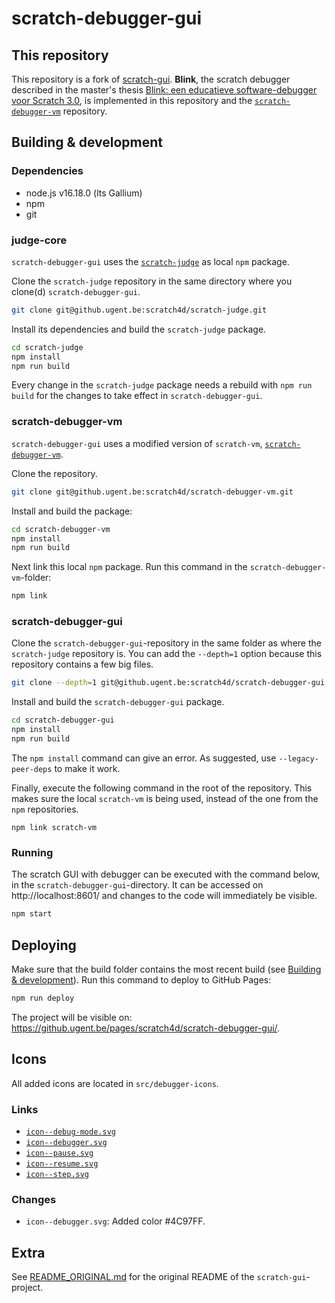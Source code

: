 # scratch-debugger-gui

## This repository
This repository is a fork of [scratch-gui](https://github.com/LLK/scratch-gui). **Blink**, the scratch debugger described in the master's thesis [Blink: een educatieve software-debugger voor Scratch 3.0](https://lib.ugent.be/en/catalog/rug01:003059967?i=0&q=blink+scratch+debugger), is implemented in this repository and the [`scratch-debugger-vm`](https://github.ugent.be/scratch4d/scratch-debugger-vm) repository.


## Building & development

### Dependencies
- node.js v16.18.0 (lts Gallium)
- npm
- git

### judge-core
`scratch-debugger-gui` uses the [`scratch-judge`](https://github.ugent.be/scratch4d/scratch-judge) as local `npm` package.

Clone the `scratch-judge` repository in the same directory where you clone(d) `scratch-debugger-gui`.
```bash
git clone git@github.ugent.be:scratch4d/scratch-judge.git
```

Install its dependencies and build the `scratch-judge` package.
```bash
cd scratch-judge
npm install
npm run build
```

Every change in the `scratch-judge` package needs a rebuild with `npm run build` for the changes to take effect in `scratch-debugger-gui`.

### scratch-debugger-vm
`scratch-debugger-gui` uses a modified version of `scratch-vm`, [`scratch-debugger-vm`](https://github.ugent.be/scratch4d/scratch-debugger-vm).

Clone the repository.
```bash
git clone git@github.ugent.be:scratch4d/scratch-debugger-vm.git
```

Install and build the package:
```bash
cd scratch-debugger-vm
npm install
npm run build
```

Next link this local `npm` package. Run this command in the `scratch-debugger-vm`-folder:
```bash
npm link
```

### scratch-debugger-gui
Clone the `scratch-debugger-gui`-repository in the same folder as where the `scratch-judge` repository is.
You can add the `--depth=1` option because this repository contains a few big files.

```bash
git clone --depth=1 git@github.ugent.be:scratch4d/scratch-debugger-gui.git
```

Install and build the `scratch-debugger-gui` package.
```bash
cd scratch-debugger-gui
npm install
npm run build
```
The `npm install` command can give an error. As suggested, use `--legacy-peer-deps` to make it work.

Finally, execute the following command in the root of the repository.
This makes sure the local `scratch-vm` is being used,
instead of the one from the `npm` repositories.
```
npm link scratch-vm
```

### Running
The scratch GUI with debugger can be executed with the command below, in the `scratch-debugger-gui`-directory. It can be accessed on http://localhost:8601/ and changes to the code will immediately be visible.

```bash
npm start
```

## Deploying
Make sure that the build folder contains the most recent build (see [Building & development](#building--development)). Run this command to deploy to GitHub Pages:
```bash
npm run deploy
```

The project will be visible on: https://github.ugent.be/pages/scratch4d/scratch-debugger-gui/.

## Icons
All added icons are located in `src/debugger-icons`.

### Links
- [`icon--debug-mode.svg`](https://www.iconfinder.com/icons/3671718/bug_icon)
- [`icon--debugger.svg`](https://www.iconfinder.com/icons/3671718/bug_icon)
- [`icon--pause.svg`](https://www.svgrepo.com/svg/176023/music-pause-button-pair-of-lines)
- [`icon--resume.svg`](https://www.svgrepo.com/svg/204978/play)
- [`icon--step.svg`](https://www.iconfinder.com/icons/1564530/arrow_next_share_direction_icon)

### Changes
- `icon--debugger.svg`: Added color #4C97FF.

## Extra
See [README_ORIGINAL.md](README_ORIGINAL.md) for the original README of the `scratch-gui`-project.

